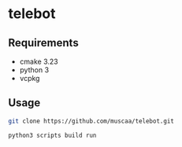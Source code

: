 # telebot

## Requirements

- cmake 3.23
- python 3
- vcpkg

## Usage

```bash
git clone https://github.com/muscaa/telebot.git
```

```bash
python3 scripts build run
```
